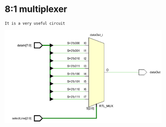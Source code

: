 # 8:1 multiplexer
`It is a very useful circuit`

![Behavioral model diagram](https://github.com/Asmithcodes/Verilog-Programs/blob/main/multiplexer/Behavioral.png)